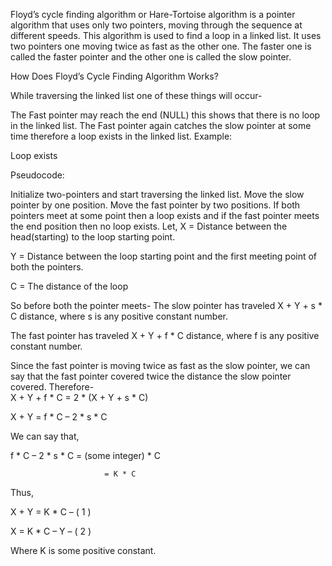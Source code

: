 Floyd’s cycle finding algorithm or Hare-Tortoise algorithm is a pointer algorithm that uses only two pointers, moving through the sequence at different speeds. This algorithm is used to find a loop in a linked list. It uses two pointers one moving twice as fast as the other one. The faster one is called the faster pointer and the other one is called the slow pointer.

How Does Floyd’s Cycle Finding Algorithm Works?

While traversing the linked list one of these things will occur-

The Fast pointer may reach the end (NULL) this shows that there is no loop in the linked list.
The Fast pointer again catches the slow pointer at some time therefore a loop exists in the linked list.
Example:

Loop exists

Pseudocode:

Initialize two-pointers and start traversing the linked list.
Move the slow pointer by one position.
Move the fast pointer by two positions.
If both pointers meet at some point then a loop exists and if the fast pointer meets the end position then no loop exists.
Let,
X = Distance between the head(starting) to the loop starting point.

Y = Distance between the loop starting point and the first meeting point of both the pointers.

C = The distance of the loop

So before both the pointer meets-
The slow pointer has traveled X + Y + s * C distance, where s is any positive constant number.

The fast pointer has traveled X + Y + f * C distance, where f is any positive constant number.

Since the fast pointer is moving twice as fast as the slow pointer, we can say that the fast pointer covered twice the distance the slow pointer covered. Therefore-                  
 X + Y + f * C = 2 * (X + Y + s * C)

X + Y = f * C – 2 * s * C

We can say that,

f * C – 2 * s * C = (some integer) * C

                         = K * C

Thus,

X + Y = K * C       – ( 1 )

X = K * C – Y        – ( 2 )

Where K is some positive constant.    